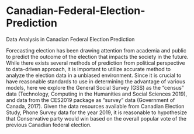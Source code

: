 # Canadian-Federal-Election-Prediction
Data Analysis in Canadian Federal Election Prediction

Forecasting election has been drawing attention from academia and public to predict the outcome of the election that impacts the society in the future. While there exists several methods of prediction from political perspective to data-driven approach, it is important to utilize accurate method to analyze the election data in a unbiased environment. Since it is crucial to have reasonable standards to use in determining the advantage of various models, here we explore the General Social Survey (GSS) as the “census” data (Technology, Computing in the Humanities and Social Sciences 2019), and data from the CES2019 package as “survey” data (Government of Canada, 2017). Given the data resources available from Canadian Election Study, Phone Survey data for the year 2019, it is reasonable to hypothesize that Conservative party would win based on the overall popular vote of the previous Canadian federal election.
